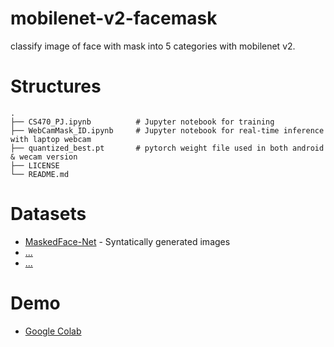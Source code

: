 # mobilenet-v2-facemask
classify image of face with mask into 5 categories with mobilenet v2.

# Structures 
```
.   
├── CS470_PJ.ipynb          # Jupyter notebook for training   
├── WebCamMask_ID.ipynb     # Jupyter notebook for real-time inference with laptop webcam  
├── quantized_best.pt       # pytorch weight file used in both android & wecam version   
├── LICENSE  
└── README.md     
```

# Datasets
- [MaskedFace-Net](https://github.com/cabani/MaskedFace-Net) - Syntatically generated images
- [...]()
- [...]()

# Demo
- [Google Colab](https://colab.research.google.com/drive/1aAqAmwpuUFaGp7CmJQTdGoOEbEMxa8gu#scrollTo=pIhvoWJxqDNx)
